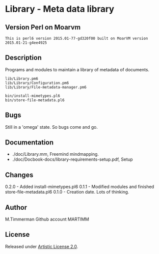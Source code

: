 # Library - Meta data library

## Version Perl on Moarvm

```
This is perl6 version 2015.01-77-gd320f00 built on MoarVM version 2015.01-21-g4ee4925
```

## Description

Programs and modules to maintain a library of metadata of documents.

```
lib/Library.pm6
lib/Library/Configuration.pm6
lib/Library/File-metadata-manager.pm6

bin/install-mimetypes.pl6
bin/store-file-metadata.pl6
```

## Bugs

Still in a 'omega' state. So bugs come and go.

## Documentation

* ./doc/Library.mm, Freemind mindmapping.
* ./doc/Docbook-docs/library-requirements-setup.pdf, Setup

## Changes

0.2.0   - Added install-mimetypes.pl6
0.1.1   - Modified modules and finished store-file-metadata.pl6
0.1.0   - Creation date. Lots of thinking.

## Author
  M.Timmerman
  Github account MARTIMM

## License

Released under [Artistic License 2.0](http://www.perlfoundation.org/artistic_license_2_0).
